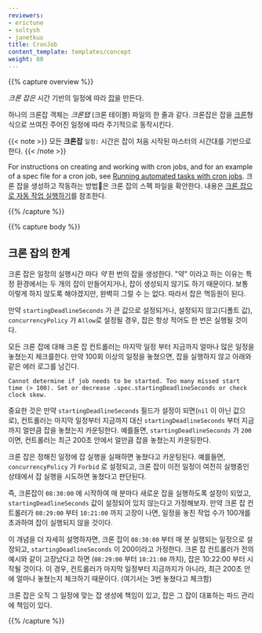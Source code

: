 ```yaml
---
reviewers:
- erictune
- soltysh
- janetkuo
title: CronJob
content_template: templates/concept
weight: 80
---
```


{{% capture overview %}}

_크론 잡은_ 시간 기반의 일정에 따라 [잡](/docs/concepts/workloads/controllers/jobs-run-to-completion/)을 만든다.

하나의 크론잡 객체는 _크론탭_ (크론 테이블) 파일의 한 줄과 같다. 크론잡은 잡을 [크론](https://en.wikipedia.org/wiki/Cron)형식으로 쓰여진 주어진 일정에 따라 주기적으로 동작시킨다.


{{< note >}}
모든 **크론잡** `일정:` 시간은 잡이 처음 시작된 마스터의 시간대를 기반으로 한다.
{{< /note >}}

For instructions on creating and working with cron jobs, and for an example of a spec file for a cron job, see [Running automated tasks with cron jobs](/docs/tasks/job/automated-tasks-with-cron-jobs).
크론 잡을 생성하고 작동하는 방법은 크론 잡의 스펙 파일을 확안한다. 내용은 [크론 잡으로 자동 작업 실행하기](/docs/tasks/job/automated-tasks-with-cron-jobs)를 참조한다.


{{% /capture %}}


{{% capture body %}}

## 크론 잡의 한계

크론 잡은 일정의 실행시간 마다 _약_ 한 번의 잡을 생성한다. "약" 이라고 하는 이유는 특정 환경에서는 두 개의 잡이 만들어지거나, 잡이 생성되지 않기도 하기 때문이다. 보통 이렇게 하지 않도록 해야겠지만, 완벽히 그럴 수 는 없다. 따라서 잡은 멱등원이 된다.

만약 `startingDeadlineSeconds` 가 큰 값으로 설정되거나, 설정되지 않고(디폴트 값), `concurrencyPolicy` 가 `Allow`로 설정될 경우, 잡은 항상 적어도 한 번은 실행될 것이다.

모든 크론 잡에 대해 크론 잡 컨트롤러는 마지막 일정 부터 지금까지 얼마나 많은 일정을 놓쳤는지 체크를한다. 만약 100회 이상의 일정을 놓쳤으면, 잡을 실행하지 않고 아래와 같은 에러 로그를 남긴다.

````
Cannot determine if job needs to be started. Too many missed start time (> 100). Set or decrease .spec.startingDeadlineSeconds or check clock skew.
````

중요한 것은 만약 `startingDeadlineSeconds` 필드가 설정이 되면(`nil` 이 아닌 값으로), 컨트롤러는 마지막 일정부터 지금까지 대신 `startingDeadlineSeconds` 부터 지금까지 얼만큼 잡을 놓쳤는지 카운팅한다. 예를들면, `startingDeadlineSeconds` 가 `200` 이면, 컨트롤러는 최근 200초 안에서 얼만큼 잡을 놓쳤는지 카운팅한다.


크론 잡은 정해진 일정에 잡 실행을 실패하면 놓쳤다고 카운팅된다. 예를들면, `concurrencyPolicy` 가 `Forbid` 로 설정되고, 크론 잡이 이전 일정이 여전히 실행중인 상태에서 잡 실행을 시도하면 놓쳤다고 판단된다.

즉, 크론잡이 `08:30:00` 에 시작하여 매 분마다 새로운 잡을 실행하도록 설정이 되었고, `startingDeadlineSeconds` 값이 설정되어 있지 않는다고 가정해보자. 만약 크론 잡 컨트롤러가 `08:29:00` 부터 `10:21:00` 까지 고장이 나면, 일정을 놓친 작업 수가 100개를 초과하여 잡이 실행되지 않을 것이다.

이 개념을 더 자세히 설명하자면, 크론 잡이 `08:30:00` 부터 매 분 실행되는 일정으로 설정되고, `startingDeadlineSeconds` 이 200이라고 가정한다. 크론 잡 컨트롤러가 전의 예시와 같이 고장났다고 하면 (`08:29:00` 부터 `10:21:00` 까지),  잡은 10:22:00 부터 시작될 것이다. 이 경우, 컨트롤러가 마지막 일정부터 지금까지가 아니라, 최근 200초 안에 얼마나 놓쳤는지 체크하기 때문이다. (여기서는 3번 놓쳤다고 체크함)

크론 잡은 오직 그 일정에 맞는 잡 생성에 책임이 있고, 잡은 그 잡이 대표하는 파드 관리에 책임이 있다.

{{% /capture %}}

